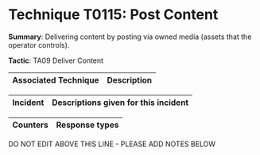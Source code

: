 # Technique T0115: Post Content

**Summary**: Delivering content by posting via owned media (assets that the operator controls).

**Tactic**: TA09 Deliver Content           


| Associated Technique | Description |
| --------- | ------------------------- |



| Incident | Descriptions given for this incident |
| -------- | -------------------- |



| Counters | Response types |
| -------- | -------------- |


DO NOT EDIT ABOVE THIS LINE - PLEASE ADD NOTES BELOW